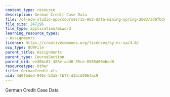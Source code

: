 ```yaml
---
content_type: resource
description: German Credit Case Data
file: /ol-ocw-studio-app/courses/15-062-data-mining-spring-2003/3d0fbded046c53a5fb72d3bcd2064ac9_GermanCredit.xls
file_size: 247296
file_type: application/msword
learning_resource_types:
- Assignments
license: https://creativecommons.org/licenses/by-nc-sa/4.0/
ocw_type: OCWFile
parent_title: Assignments
parent_type: CourseSection
parent_uid: ee304c61-388e-add6-95ce-0585400ebed0
resourcetype: Other
title: GermanCredit.xls
uid: 3d0fbded-046c-53a5-fb72-d3bcd2064ac9
---
```

German Credit Case Data